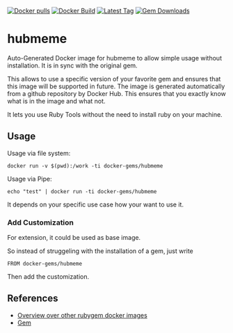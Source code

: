 [![Docker pulls](https://img.shields.io/docker/pulls/rubygem/hubmeme.svg)](https://hub.docker.com/r/rubygem/hubmeme/)
[![Docker Build](https://img.shields.io/docker/automated/rubygem/hubmeme.svg)](https://hub.docker.com/r/rubygem/hubmeme/)
[![Latest Tag](https://img.shields.io/github/tag/docker-rubygem/hubmeme.svg)](https://hub.docker.com/r/rubygem/hubmeme/)
[![Gem Downloads](https://img.shields.io/gem/dt/hubmeme.svg)](https://rubygems.org/gems/hubmeme/)
# hubmeme

Auto-Generated Docker image for hubmeme to allow simple usage without installation.
It is in sync with the original gem.

This allows to use a specific version of your favorite gem and ensures that this image will be supported in future.
The image is generated automatically from a github repository by Docker Hub.
This ensures that you exactly know what is in the image and what not.

It lets you use Ruby Tools without the need to install ruby on your machine.

## Usage

Usage via file system:

`docker run -v $(pwd):/work -ti docker-gems/hubmeme`

Usage via Pipe:

`echo "test" | docker run -ti docker-gems/hubmeme`

It depends on your specific use case how your want to use it.

### Add Customization

For extension, it could be used as base image.

So instead of struggeling with the installation of a gem, just write

`FROM docker-gems/hubmeme`

Then add the customization.

## References

 - [Overview over other rubygem docker images](https://github.com/thinkbot/docker-rubygem)
 - [Gem](https://rubygems.org/gems/hubmeme/)
